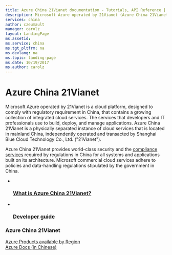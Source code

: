 ```yaml
---
title: Azure China 21Vianet documentation - Tutorials, API Reference | Microsoft Docs
description: Microsoft Azure operated by 21Vianet (Azure China 21Vianet), also known as Mooncake, is a cloud platform operated by a data trustee in China containing a growing collection of integrated cloud services that developers and IT professionals use to build, deploy, and manage applications. Azure China 21Vianet is a sovereign cloud—that is, a physically separated instance of cloud services located in mainland China, independently operated and transacted by Shanghai Blue Cloud Technology Co., Ltd. ("21Vianet").
services: china
author: czeumault
manager: carolz
layout: LandingPage
ms.assetid: 
ms.service: china
ms.tgt_pltfrm: na
ms.devlang: na
ms.topic: landing-page
ms.date: 10/19/2017
ms.author: carolz
---
```

# Azure China 21Vianet

Microsoft Azure operated by 21Vianet is a cloud platform, designed to comply with regulatory requirement in China, that contains a growing collection of integrated cloud services. The services that developers and IT professionals use to build, deploy, and manage applications. Azure China 21Vianet is a physically separated instance of cloud services that is located in mainland China, independently operated and transacted by Shanghai Blue Cloud Technology Co., Ltd. ("21Vianet").

Azure China 21Vianet provides world-class security and the <a href="https://www.trustcenter.cn/en-us/">compliance services</a> required by regulations in China for all systems and applications built on its architecture. Microsoft commercial cloud services adhere to policies and data-handling regulations stipulated by the government in China.

<ul class="panelContent cardsFTitle">
    <li>
        <a href="/azure/china/china-welcome">
        <div class="cardSize">
            <div class="cardPadding">
                <div class="card">
                    <div class="cardImageOuter">
                        <div class="cardImage">
                            <img src="/azure/media/index/azure-germany.svg" alt="" />
                        </div>
                    </div>
                    <div class="cardText">
                        <h3>What is Azure China 21Vianet?</h3>
                    </div>
                </div>
            </div>
        </div>
        </a>
    </li>
    <li>
        <a href="/azure/china/china-get-started-developer-guide">
        <div class="cardSize">
            <div class="cardPadding">
                <div class="card">
                    <div class="cardImageOuter">
                        <div class="cardImage">
                            <img src="https://docs.microsoft.com/media/common/i_guide.svg" alt="" />
                        </div>
                    </div>
                    <div class="cardText">
                        <h3>Developer guide</h3>
                    </div>
                </div>
            </div>
        </div>
        </a>
    </li>
</ul>

<h3>Azure China 21Vianet</h3>
    <a href="https://azure.microsoft.com/en-us/global-infrastructure/services/?products=all&regions=china-non-regional,china-east,china-east-2,china-north,china-north-2">Azure Products available by Region</a><br>
    <a href="https://docs.azure.cn/zh-cn/">Azure Docs (in Chinese)</a>
